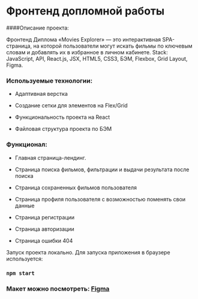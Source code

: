 # Фронтенд допломной работы

####Описание проекта:

Фронтенд Диплома «Movies Explorer» — это интерактивная SPA-страница, на которой пользователи могут искать фильмы по ключевым словам и добавлять их в избранное в личном кабинете. Stack: JavaScript, API, React.js, JSX, HTML5, CSS3, БЭМ, Flexbox, Grid Layout, Figma.

### Используемые технологии:
* Адаптивная верстка

* Создание сетки для элементов на Flex/Grid

* Функциональность проекта на React

* Файловая структура проекта по БЭМ

### Функционал:
* Главная страница-лендинг.

* Страница поиска фильмов, фильтрации и выдачи результата после поиска

* Страница сохраненных фильмов пользователя

* Страница профиля пользователя с возможностью поменять свои данные

* Страница регистрации

* Страница авторизации

* Страница ошибки 404

Запуск проекта локально. Для запуска приложения в браузере используется:
### `npm start`

### Макет можно посмотреть: [Figma](https://www.figma.com/file/cm3mOwf1Z6MpeI8rLZkVrI/Diploma.-Filonova?node-id=891%3A3857)
